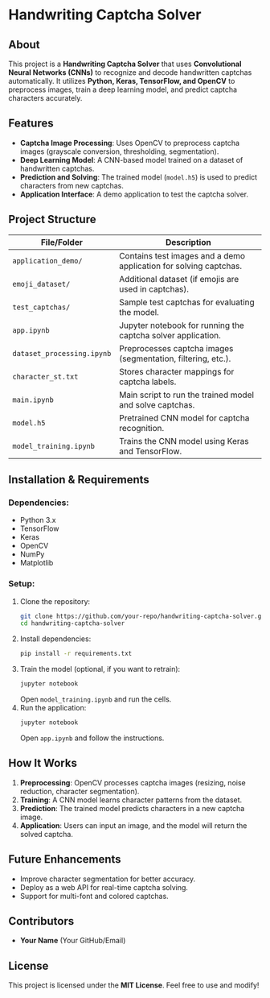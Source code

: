 # Handwriting Captcha Solver

## About
This project is a **Handwriting Captcha Solver** that uses **Convolutional Neural Networks (CNNs)** to recognize and decode handwritten captchas automatically. It utilizes **Python, Keras, TensorFlow, and OpenCV** to preprocess images, train a deep learning model, and predict captcha characters accurately.

## Features
- **Captcha Image Processing**: Uses OpenCV to preprocess captcha images (grayscale conversion, thresholding, segmentation).
- **Deep Learning Model**: A CNN-based model trained on a dataset of handwritten captchas.
- **Prediction and Solving**: The trained model (`model.h5`) is used to predict characters from new captchas.
- **Application Interface**: A demo application to test the captcha solver.

## Project Structure
| File/Folder                 | Description |
|-----------------------------|-------------|
| `application_demo/`         | Contains test images and a demo application for solving captchas. |
| `emoji_dataset/`           | Additional dataset (if emojis are used in captchas). |
| `test_captchas/`           | Sample test captchas for evaluating the model. |
| `app.ipynb`                | Jupyter notebook for running the captcha solver application. |
| `dataset_processing.ipynb`  | Preprocesses captcha images (segmentation, filtering, etc.). |
| `character_st.txt`         | Stores character mappings for captcha labels. |
| `main.ipynb`               | Main script to run the trained model and solve captchas. |
| `model.h5`                 | Pretrained CNN model for captcha recognition. |
| `model_training.ipynb`      | Trains the CNN model using Keras and TensorFlow. |

## Installation & Requirements
### Dependencies:
- Python 3.x
- TensorFlow
- Keras
- OpenCV
- NumPy
- Matplotlib

### Setup:
1. Clone the repository:
   ```bash
   git clone https://github.com/your-repo/handwriting-captcha-solver.git
   cd handwriting-captcha-solver
   ```
2. Install dependencies:
   ```bash
   pip install -r requirements.txt
   ```
3. Train the model (optional, if you want to retrain):
   ```bash
   jupyter notebook
   ```
   Open `model_training.ipynb` and run the cells.
4. Run the application:
   ```bash
   jupyter notebook
   ```
   Open `app.ipynb` and follow the instructions.

## How It Works
1. **Preprocessing**: OpenCV processes captcha images (resizing, noise reduction, character segmentation).
2. **Training**: A CNN model learns character patterns from the dataset.
3. **Prediction**: The trained model predicts characters in a new captcha image.
4. **Application**: Users can input an image, and the model will return the solved captcha.

## Future Enhancements
- Improve character segmentation for better accuracy.
- Deploy as a web API for real-time captcha solving.
- Support for multi-font and colored captchas.

## Contributors
- **Your Name** (Your GitHub/Email)

## License
This project is licensed under the **MIT License**. Feel free to use and modify!

